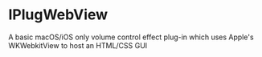 # IPlugWebView
A basic macOS/iOS only volume control effect plug-in which uses Apple's WKWebkitView to host an HTML/CSS GUI